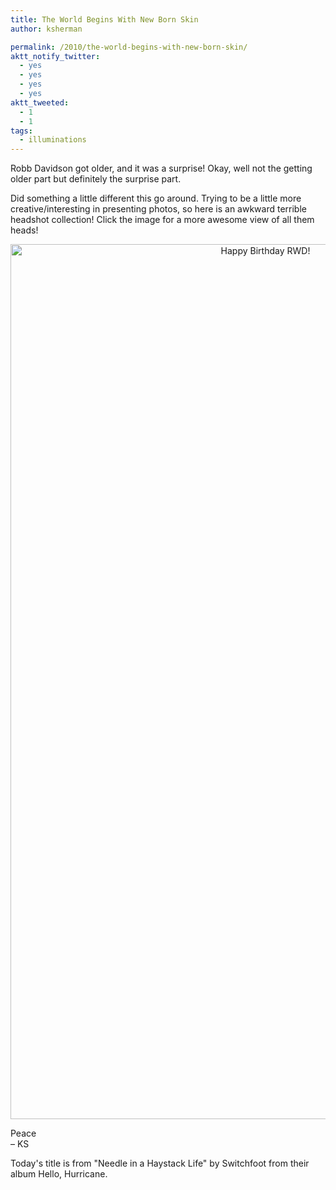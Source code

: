 ```yaml
---
title: The World Begins With New Born Skin
author: ksherman

permalink: /2010/the-world-begins-with-new-born-skin/
aktt_notify_twitter:
  - yes
  - yes
  - yes
  - yes
aktt_tweeted:
  - 1
  - 1
tags:
  - illuminations
---
```

Robb Davidson got older, and it was a surprise! Okay, well not the getting older part but definitely the surprise part.

Did something a little different this go around. Trying to be a little more creative/interesting in presenting photos, so here is an awkward terrible headshot collection! Click the image for a more awesome view of all them heads!

<p style="text-align: center;">
  <a href="https://s3-us-west-2.amazonaws.com/assets.kshermphoto.com/2010PostsImages/07-JULY/071910_BDayCollage.jpg"><img class="aligncenter" src="https://s3-us-west-2.amazonaws.com/assets.kshermphoto.com/2010PostsImages/07-JULY/071910_BDayCollage.jpg" alt="Happy Birthday RWD!" width="800" height="1400" /></a>
</p>

Peace  
– KS

Today's title is from "Needle in a Haystack Life" by Switchfoot from their album Hello, Hurricane.